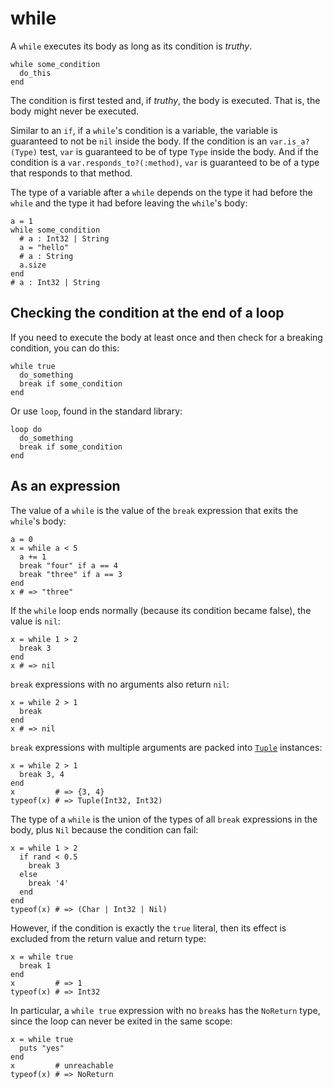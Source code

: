 # while

A `while` executes its body as long as its condition is *truthy*.

```crystal
while some_condition
  do_this
end
```

The condition is first tested and, if *truthy*, the body is executed. That is, the body might never be executed.

Similar to an `if`, if a `while`'s condition is a variable, the variable is guaranteed to not be `nil` inside the body. If the condition is an `var.is_a?(Type)` test, `var` is guaranteed to be of type `Type` inside the body. And if the condition is a `var.responds_to?(:method)`, `var` is guaranteed to be of a type that responds to that method.

The type of a variable after a `while` depends on the type it had before the `while` and the type it had before leaving the `while`'s body:

```crystal
a = 1
while some_condition
  # a : Int32 | String
  a = "hello"
  # a : String
  a.size
end
# a : Int32 | String
```

## Checking the condition at the end of a loop

If you need to execute the body at least once and then check for a breaking condition, you can do this:

```crystal
while true
  do_something
  break if some_condition
end
```

Or use `loop`, found in the standard library:

```crystal
loop do
  do_something
  break if some_condition
end
```

## As an expression

The value of a `while` is the value of the `break` expression that exits the `while`'s body:

```crystal
a = 0
x = while a < 5
  a += 1
  break "four" if a == 4
  break "three" if a == 3
end
x # => "three"
```

If the `while` loop ends normally (because its condition became false), the value is `nil`:

```crystal
x = while 1 > 2
  break 3
end
x # => nil
```

`break` expressions with no arguments also return `nil`:

```crystal
x = while 2 > 1
  break
end
x # => nil
```

`break` expressions with multiple arguments are packed into [`Tuple`](https://crystal-lang.org/api/Tuple.html) instances:

```crystal
x = while 2 > 1
  break 3, 4
end
x         # => {3, 4}
typeof(x) # => Tuple(Int32, Int32)
```

The type of a `while` is the union of the types of all `break` expressions in the body, plus `Nil` because the condition can fail:

```crystal
x = while 1 > 2
  if rand < 0.5
    break 3
  else
    break '4'
  end
end
typeof(x) # => (Char | Int32 | Nil)
```

However, if the condition is exactly the `true` literal, then its effect is excluded from the return value and return type:

```crystal
x = while true
  break 1
end
x         # => 1
typeof(x) # => Int32
```

In particular, a `while true` expression with no `break`s has the `NoReturn` type, since the loop can never be exited in the same scope:

```crystal
x = while true
  puts "yes"
end
x         # unreachable
typeof(x) # => NoReturn
```
